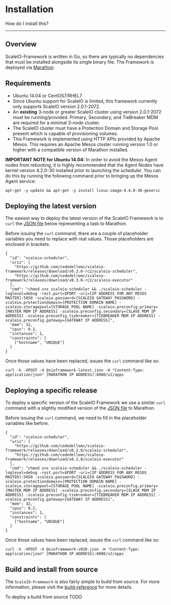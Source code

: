 # Installation

How do I install this?

---

## Overview
ScaleIO-Framework is written in Go, so there are typically no dependencies that
must be installed alongside its single binary file. The Framework is deployed
via [Marathon](https://mesosphere.github.io/marathon/).

## Requirements
- Ubuntu 14.04 or CentOS7/RHEL7
- Since Ubuntu support for ScaleIO is limited, this framework currently only supports ScaleIO version 2.0.1-2072.
- An **existing** 3-node or greater ScaleIO cluster using version 2.0.1-2072 must be running/provided. Primary, Secondary, and TieBreaker MDM are required for a minimal 3-node cluster.
- The ScaleIO cluster must have a Protection Domain and Storage Pool present which is capable of provisioning volumes.
- This Framework is implemented using HTTP APIs provided by Apache Mesos. This requires an Apache Mesos cluster running version 1.0 or higher with a compatible version of Marathon installed.

**IMPORTANT NOTE for Ubuntu 14.04:** In order to avoid the Mesos Agent nodes
from rebooting, it is highly recommended that the Agent Nodes have kernel
version 4.2.0-30 installed prior to launching the scheduler. You can do this by
running the following command prior to bringing up the Mesos Agent service:
```
apt-get -y update && apt-get -y install linux-image-4.4.0-38-generic
```

## Deploying the latest version

The easiest way to deploy the latest version of the ScaleIO Framework is to
`curl` the [JSON file](sioframework-latest.json) below representing a task to
Marathon.

Before issuing the `curl` command, there are a couple of placeholder variables
you need to replace with real values. Those placeholders are enclosed in brackets.

```
{
  "id": "scaleio-scheduler",
  "uris": [
    "https://github.com/codedellemc/scaleio-framework/releases/download/v0.3.0-rc2/scaleio-scheduler",
    "https://github.com/codedellemc/scaleio-framework/releases/download/v0.3.0-rc2/scaleio-executor"
  ],
  "cmd": "chmod u+x scaleio-scheduler && ./scaleio-scheduler -loglevel=debug -rest.port=$PORT -uri=[IP ADDRESS FOR ANY MESOS MASTER]:5050 -scaleio.password=[SCALEIO GATEWAY PASSWORD] -scaleio.protectiondomain=[PROTECTION DOMAIN NAME] -scaleio.storagepool=[STORAGE POOL NAME] -scaleio.preconfig.primary=[MASTER MDM IP ADDRESS] -scaleio.preconfig.secondary=[SLAVE MDM IP ADDRESS] -scaleio.preconfig.tiebreaker=[TIEBREAKER MDM IP ADDRESS] -scaleio.preconfig.gateway=[GATEWAY IP ADDRESS]",
  "mem": 32,
  "cpus": 0.2,
  "instances": 1,
  "constraints": [
    ["hostname", "UNIQUE"]
  ]
}
```

Once those values have been replaced, issues the `curl` command like so:
```
curl -k -XPOST -d @sioframework-latest.json -H "Content-Type: application/json" [MARATHON IP ADDRESS]:8080/v2/apps
```

## Deploying a specific release

To deploy a specific version of the ScaleIO Framework we use a similar
`curl` command with a slightly modified version of the [JSON file](sioframework-v020.json)
to Marathon.

Before issuing the `curl` command, we need to fill in the placeholder variables
like before.

```
{
  "id": "scaleio-scheduler",
  "uris": [
    "https://github.com/codedellemc/scaleio-framework/releases/download/v0.2.0/scaleio-scheduler",
    "https://github.com/codedellemc/scaleio-framework/releases/download/v0.2.0/scaleio-executor"
  ],
  "cmd": "chmod u+x scaleio-scheduler && ./scaleio-scheduler -loglevel=debug -rest.port=$PORT -uri=[IP ADDRESS FOR ANY MESOS MASTER]:5050 -scaleio.password=[SCALEIO GATEWAY PASSWORD] -scaleio.protectiondomain=[PROTECTION DOMAIN NAME] -scaleio.storagepool=[STORAGE POOL NAME] -scaleio.preconfig.primary=[MASTER MDM IP ADDRESS] -scaleio.preconfig.secondary=[SLAVE MDM IP ADDRESS] -scaleio.preconfig.tiebreaker=[TIEBREAKER MDM IP ADDRESS] -scaleio.preconfig.gateway=[GATEWAY IP ADDRESS]",
  "mem": 32,
  "cpus": 0.2,
  "instances": 1,
  "constraints": [
    ["hostname", "UNIQUE"]
  ]
}
```

Once those values have been replaced, issues the `curl` command like so:
```
curl -k -XPOST -d @sioframework-v020.json -H "Content-Type: application/json" [MARATHON IP ADDRESS]:8080/v2/apps
```

## Build and install from source

The `ScaleIO-Framework` is also fairly simple to build from source. For more
information, please visit the [build-reference](/developer-guide/build-reference.md)
for more details.

To deploy a build from source
TODO
